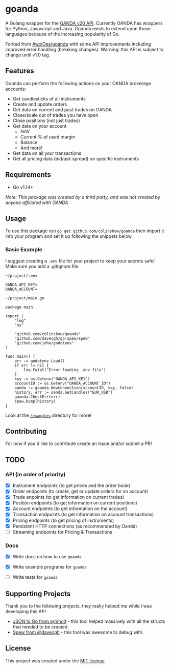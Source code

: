 # goanda
A Golang wrapper for the [OANDA v20 API](http://developer.oanda.com/rest-live-v20/introduction/). Currently OANDA has wrappers for Python, Javascript and Java. Goanda exists to extend upon those languages because of the increasing popularity of Go.

Forked from [AwolDes/goanda](https://github.com/AwolDes/goanda) with some API improvements including improved error handling (breaking changes). Warning: this API is subject to change until v1.0 tag.

## Features
Goanda can perform the following actions on your OANDA brokerage accounts:

- Get candlesticks of all instruments
- Create and update orders
- Get data on current and past trades on OANDA
- Close/scale out of trades you have open
- Close positions (not just trades)
- Get data on your account
  - NAV
  - Current % of used margin
  - Balance
  - And more!
- Get data on all your transactions
- Get all pricing data (bid/ask spread) on specific instruments

## Requirements
- Go v1.14+

_Note: This package was created by a third party, and was not created by anyone affiliated with OANDA_

## Usage
To use this package run `go get github.com/colinskow/goanda` then import it into your program and set it up following the snippets below.

### Basic Example
I suggest creating a `.env` file for your project to keep your secrets safe! Make sure you add a .gitignore file.

`~/project/.env`

```
OANDA_API_KEY=
OANDA_ACCOUNT=
```

`~/project/main.go`

```
package main

import (
	"log"
	"os"

	"github.com/colinskow/goanda"
	"github.com/davecgh/go-spew/spew"
	"github.com/joho/godotenv"
)

func main() {
	err := godotenv.Load()
	if err != nil {
		log.Fatal("Error loading .env file")
	}
	key := os.Getenv("OANDA_API_KEY")
	accountID := os.Getenv("OANDA_ACCOUNT_ID")
	oanda := goanda.NewConnection(accountID, key, false)
	history, err := oanda.GetCandles("EUR_USD")
	goanda.CheckErr(err)
	spew.Dump(history)
}

```

Look at the [`/examples`](https://github.com/AwolDes/goanda/tree/master/examples) directory for more!

## Contributing
For now if you'd like to contribute create an Issue and/or submit a PR!

## TODO
### **API** (in order of priority)
- [x] Instrument endpoints (to get prices and the order book)
- [x] Order endpoints (to create, get or update orders for an account)
- [x] Trade enpoints (to get information on current trades) 
- [x] Position endpoints (to get information on current positions)
- [x] Account endpoints (to get information on the account)
- [x] Transaction endpoints (to get information on account transactions)
- [x] Pricing endpoints (to get pricing of instruments)
- [x] Persistent HTTP connections (as recommended by Oanda)
- [ ] Streaming endpoints for Pricing & Transactions

### **Docs**
- [x] Write docs on how to use `goanda`
- [x] Write example programs for `goanda`
- [ ] Write tests for `goanda`


## Supporting Projects
Thank you to the following projects, they really helped me while I was developing this API

- [JSON to Go from @mholt](https://mholt.github.io/json-to-go/) - this tool helped massively with all the structs that needed to be created.
- [Spew from @davecgh](https://github.com/davecgh/go-spew) - this tool was awesome to debug with.

## License

This project was created under the [MIT license](https://choosealicense.com/licenses/mit/)